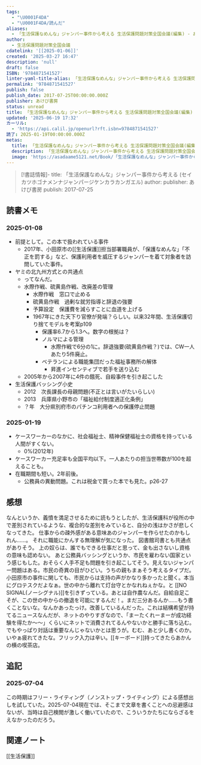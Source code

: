 ```yaml
---
tags:
  - "\U0001F4DA"
  - "\U0001F4DA/読んだ"
aliases:
  - 「生活保護なめんな」ジャンパー事件から考える 生活保護問題対策全国会議(編集) - あけび書房
author:
  - 生活保護問題対策全国会議
cdatelink: '[[2025-01-06]]'
created: '2025-03-27 16:47'
description: 'null'
draft: false
ISBN: '9784871541527'
linter-yaml-title-alias: 「生活保護なめんな」ジャンパー事件から考える 生活保護問題対策全国会議(編集) - あけび書房
permalink: '9784871541527'
publish: false
publish_date: 2017-07-25T00:00:00.000Z
publisher: あけび書房
status: unread
title: 「生活保護なめんな」ジャンパー事件から考える 生活保護問題対策全国会議(編集) - あけび書房
updated: '2025-06-19 17:32'
カーリル:
  - 'https://api.calil.jp/openurl?rft.isbn=9784871541527'
読了: 2025-01-19T00:00:00.000Z
metas:
  title: 「生活保護なめんな」ジャンパー事件から考える 生活保護問題対策全国会議(編集) - あけび書房
  description: 「生活保護なめんな」ジャンパー事件から考える 生活保護問題対策全国会議(編集) - あけび書房についてのページです。
  image: 'https://asadaame5121.net/Book/「生活保護なめんな」ジャンパー事件から考える.png'
---
```

>[!書誌情報]-
>title: 「生活保護なめんな」ジャンパー事件から考える (セイカツホゴナメンナジャンパージケンカラカンガエル)
>author: 
>publisher: あけび書房
>publish: 2017-07-25




## 読書メモ
### 2025-01-08
- 前提として。この本で扱われている事件
	- 2017年、小田原市の[[生活保護]]担当部署職員が、「保護なめんな」「不正を罰する」など、保護利用者を威圧するジャンパーを着て対象者を訪問していた事件。
- ヤミの北九州方式との共通点
	- ってなんだ。
	- 水際作戦、硫黄島作戦、改廃差の管理
		- 水際作戦　窓口で止める
		- 硫黄島作戦　過剰な就労指導と辞退の強要
		- 予算設定　保護費を減らすことに血道を上げる
		- 1967年にきた天下り官僚が発端？らしい。以来32年間、生活保護切り捨てモデルを考案p109
			- 保護率6.7から1.3へ。数字の根拠は？
			- ノルマによる管理
				- 水際作戦で6分の1に。辞退強要(硫黄島作戦？)では、CW一人あたり5件廃止。
			- ベテランによる職能集団だった福祉事務所の解体
				- 昇進インセンティブで若手を送り込む
	- 2005年から2007年に4件の餓死、自殺事件を引き起こした
- 生活保護バッシング小史
	- 2012　次長課長の母親問題(不正とは言いがたいらしい)
	- 2013　兵庫県小野市の「福祉給付制度適正化条例」
	- ？年　大分県別府市のパチンコ利用者への保護停止問題
### 2025-01-19
- ケースワーカーのなかに、社会福祉士、精神保健福祉士の資格を持っている人間がすくない。
	- 0%(2012年)
- ケースワーカー充足率も全国平均以下。一人あたりの担当世帯数が100を超えることも。
- 在職期間も短い。2年前後。
	- 公務員の異動問題。これは税金で買った本でも見た。p26-27
## 感想
なんというか、義憤を満足させるために読もうとしたが、生活保護科が役所の中で差別されているような、複合的な差別をみていると、自分の浅はかさが悲しくなってきた。
仕事からの疎外感がある意味あのジャンパーを作らせたのかもしれん……。
それに職能にかんする無理解が気になった。
図書館司書とも共通点がありそう。
上の奴らは、誰でもできる仕事だと思って、金も出さないし資格の意味も認めない。
あと公務員バッシングというか、市民を雇わない国家という感じもした。おそらく人手不足も問題を引き起こしてそう。見えないジャンパー問題はある。市民の奇異の目がひどい。うちの親もまぁそう考えるタイプだ。小田原市の事件に関しても、市民からは支持の声がかなり多かったと聞く。本当にグロテスクだよなぁ。世の中から離れて灯台守とかなれねぇかな。と [[NO SIGNAL(ノーシグナル)]]を引きずっている。あとは自作農なんだ。自給自足こそが、この世の中からの撤退を可能にするんだ！。まだ三分あるんか……もう書くことないな。なんかあったっけ。改善しているんだった。これは結構希望が持てるニュースなんだが、ネットのやりすぎなので、「まーたくれーまーが成功経験を得たか〜〜」くらいにネットで消費されてるんやないかと勝手に落ち込む。でもやっぱり対話は重要なんじゃないかとは思うが。むむ、あと少し書くのか。いやぁ疲れてきたな。フリック入力は辛い。[[キーボード]]持ってきたらあかんの横の喫茶店。
## 追記
### 2025-07-04
この時期はフリー・ライティング（ノンストップ・ライティング）による感想出しを試していた。2025-07-04現在では、そこまで文章を書くことへの忌避感はないが、当時は自己検閲が激しく働いていたので、こういうかたちにならざるをえなかったのだろう。
## 関連ノート
[[生活保護]]
